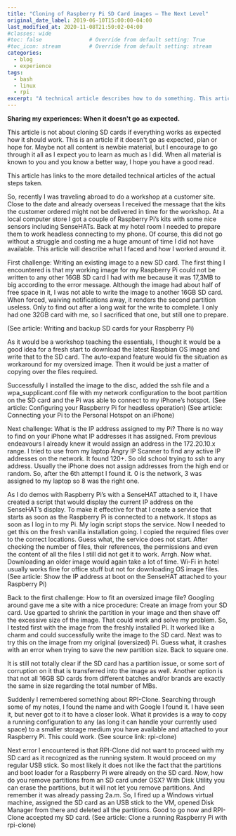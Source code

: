 ```yaml
---
title: "Cloning of Raspberry Pi SD Card images – The Next Level"
original_date_label: 2019-06-10T15:00:00-04:00
last_modified_at: 2020-11-08T21:50:02-04:00
#classes: wide
#toc: false               # Override from default setting: True
#toc_icon: stream         # Override from default setting: stream
categories:
  - blog
  - experience
tags:
  - bash
  - linux
  - rpi
excerpt: "A technical article describes how to do something. This article tells about the experience I acquired that resulted into a technical solution. Here you can read my story behind the experience."
---
```


**Sharing my experiences: When it doesn't go as expected.**

This article is not about cloning SD cards if everything works as expected how it should work. This is an article if it doesn't go as expected, plan or hope for. Maybe not all content is newbie material, but I  encourage to go through it all as I expect you to learn as much as I did. When all material is known to you and you know a better way, I hope you have a good read.

This article has links to the more detailed technical articles of the actual steps taken.

So, recently I was traveling abroad to do a workshop at a customer site. Close to the date and already overseas I received the message that the kits the customer ordered might not be delivered in time for the workshop. At a local computer store I got a couple of Raspberry Pi’s kits with some nice sensors including SenseHATs. Back at my hotel room I needed to prepare them to work headless connecting to my phone. Of course, this did not go without a struggle and costing me a huge amount of time I did not have available. This article will describe what I faced and how I worked around it.

First challenge: Writing an existing image to a new SD card.
The first thing I encountered is that my working image for my Raspberry Pi could not be written to any other 16GB SD card I had with me because it was 17,3MB to big according to the error message. Although the image had about half of free space in it, I was not able to write the image to another 16GB SD card. When forced, waiving notifications away, it renders the second partition useless. Only to find out after a long wait for the write to complete. I only had one 32GB card with me, so I sacrificed that one, but still one to prepare.

(See article: Writing and backup SD cards for your Raspberry Pi)

As it would be a workshop teaching the essentials, I thought it would be a good idea for a fresh start to download the latest Raspbian OS image and write that to the SD card. The auto-expand feature would fix the situation as workaround for my oversized image. Then it would be just a matter of copying over the files required.

Successfully I installed the image to the disc, added the ssh file and a wpa_supplicant.conf file with my network configuration to the boot partition on the SD card and the Pi was able to connect to my iPhone’s hotspot.
(See article: Configuring your Raspberry Pi for headless operation)
(See article: Connecting your Pi to the Personal Hotspot on an iPhone)

Next challenge: What is the IP address assigned to my Pi?
There is no way to find on your iPhone what IP addresses it has assigned. From previous endeavours I already knew it would assign an address in the 172.20.10.x range. I tried to use from my laptop Angry IP Scanner to find any active IP addresses on the network. It found 120+. So old school trying to ssh to any address. Usually the iPhone does not assign addresses from the high end or random. So, after the 6th attempt I found it. 0 is the network, 3 was assigned to my laptop so 8 was the right one.

As I do demos with Raspberry Pi’s with a SenseHAT attached to it, I have created a script that would display the current IP address on the SenseHAT’s display. To make it effective for that I create a service that starts as soon as the Raspberry Pi is connected to a network. It stops as soon as I log in to my Pi. My login script stops the service. Now I needed to get this on the fresh vanilla installation going. I copied the required files over to the correct locations. Guess what, the service does not start. After checking the number of files, their references, the permissions and even the content of all the files I still did not get it to work. Arrgh. Now what. Downloading an older image would again take a lot of time. Wi-Fi in hotel usually works fine for office stuff but not for downloading OS image files.
(See article: Show the IP address at boot on the SenseHAT attached to your Raspberry Pi)

Back to the first challenge: How to fit an oversized image file?
Googling around gave me a site with a nice procedure: Create an image from your SD card. Use gparted to shrink the partition in your image and then shave off the excessive size of the image. That could work and solve my problem. So, I tested first with the image from the freshly installed Pi. It worked like a charm and could successfully write the image to the SD card. Next was to try this on the image from my original (oversized) Pi. Guess what, it crashes with an error when trying to save the new partition size. Back to square one.

It is still not totally clear if the SD card has a partition issue, or some sort of corruption on it that is transferred into the image as well. Another option is that not all 16GB SD cards from different batches and/or brands are exactly the same in size regarding the total number of MBs.

Suddenly I remembered something about RPI-Clone. Searching through some of my notes, I found the name and with Google I found it. I have seen it, but never got to it to have a closer look. What it provides is a way to copy a running configuration to any (as long it can handle your currently used space) to a smaller storage medium you have available and attached to your Raspberry Pi. This could work.
(See source link: rpi-clone)

Next error I encountered is that RPI-Clone did not want to proceed with my SD card as it recognized as the running system. It would proceed on my regular USB stick. So most likely it does not like the fact that the partitions and boot loader for a Raspberry Pi were already on the SD card. Now, how do you remove partitions from an SD card under OSX? With Disk Utility you can erase the partitions, but it will not let you remove partitions. And remember it was already passing 2a.m. So, I fired up a Windows virtual machine, assigned the SD card as an USB stick to the VM, opened Disk Manager from there and deleted all the partitions. Good to go now and RPI-Clone accepted my SD card.
(See article: Clone a running Raspberry Pi with rpi-clone)